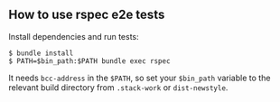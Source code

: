## How to use rspec e2e tests

Install dependencies and run tests:

```terminal
$ bundle install
$ PATH=$bin_path:$PATH bundle exec rspec
```

It needs `bcc-address` in the `$PATH`, so set your `$bin_path`
variable to the relevant build directory from `.stack-work` or
`dist-newstyle`.
